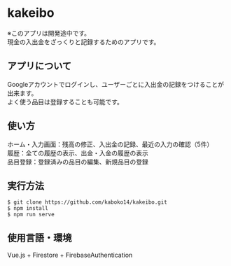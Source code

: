 # kakeibo
※このアプリは開発途中です。  
現金の入出金をざっくりと記録するためのアプリです。

## アプリについて
Googleアカウントでログインし、ユーザーごとに入出金の記録をつけることが出来ます。  
よく使う品目は登録することも可能です。

## 使い方
ホーム・入力画面：残高の修正、入出金の記録、最近の入力の確認（5件）  
履歴：全ての履歴の表示、出金・入金の履歴の表示  
品目登録：登録済みの品目の編集、新規品目の登録  

## 実行方法

```
$ git clone https://github.com/kaboko14/kakeibo.git
$ npm install
$ npm run serve
```

## 使用言語・環境
Vue.js + Firestore + FirebaseAuthentication 
